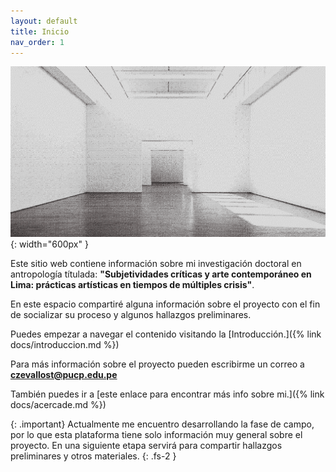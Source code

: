 ```yaml
---
layout: default
title: Inicio
nav_order: 1
---
```


![Galería](/assets/images/galeria.png){: width="600px" }

Este sitio web contiene información sobre mi investigación doctoral en antropología títulada: **"Subjetividades críticas y arte contemporáneo en Lima: prácticas artísticas en tiempos de múltiples crisis"**. 

En este espacio compartiré alguna información sobre el proyecto con el fin de socializar su proceso y algunos hallazgos preliminares. 

Puedes empezar a navegar el contenido visitando la [Introducción.]({% link docs/introduccion.md %})

Para más información sobre el proyecto pueden escribirme un correo a **czevallost@pucp.edu.pe**

También puedes ir a [este enlace para encontrar más info sobre mi.]({% link docs/acercade.md %})

{: .important}
Actualmente me encuentro desarrollando la fase de campo, por lo que esta plataforma tiene solo información muy general sobre el proyecto. En una siguiente etapa servirá para compartir hallazgos preliminares y otros materiales.
{: .fs-2 }

